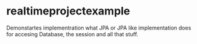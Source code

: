# realtimeprojectexample
Demonstartes implementration what JPA or JPA like implementation does for accesing Database, the session and all that stuff.
